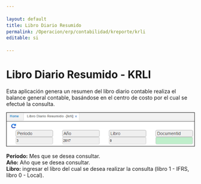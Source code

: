 ```yaml
---

layout: default
title: Libro Diario Resumido
permalink: /Operacion/erp/contabilidad/kreporte/krli
editable: si

---
```


# Libro Diario Resumido - KRLI

Esta aplicación genera un resumen del libro diario contable realiza el balance general contable, basándose en el centro de costo por el cual se efectué la consulta.  


![](KRLI.png)


**Periodo:** Mes que se desea consultar.  
**Año:** Año que se desea consultar.  
**Libro:** ingresar el libro del cual se desea realizar la consulta (libro 1 - IFRS, libro 0 - Local).  










